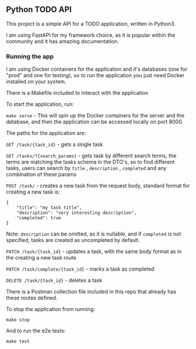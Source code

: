 ## Python TODO API

This project is a simple API for a TODO application, written in Python3.

I am using FastAPI for my framework choice, as it is popular within the community and it has amazing documentation.


### Running the app

I am using Docker containers for the application and it's databases (one for "prod" and one for testing), so to run the application you just need Docker installed on your system.

There is a Makefile included to interact with the application

To start the application, run:

`make serve` - This will spin up the Docker containers for the server and the database, and then the application can be accessed locally on port 8000.

The paths for the application are:

`GET /task/{task_id}` - gets a single task

`GET /tasks/?{search_params}` - gets task by different search terms, the terms are matching the tasks schema in the DTO's, so to find different tasks, users can search by `title` , `description` , `completed` and any combination of these params

`POST /task/` - creates a new task from the request body, standard format for creating a new task is:

```
{
    "title": "my task title",
    "description": "very interesting description",
    "completed": true
}
```

Note: `description` can be omitted, as it is nullable, and if `completed` is not specified, tasks are created as uncompleted by default.

`PATCH /task/{task_id}` - updates a task, with the same body format as in the creating a new task route

`PATCH /task/complete/{task_id}` - marks a task as completed

`DELETE /task/{task_id}` - deletes a task


There is a Postman collection file included in this repo that already has these routes defined.

To stop the application from running:

`make stop`

And to run the e2e tests:

`make test`